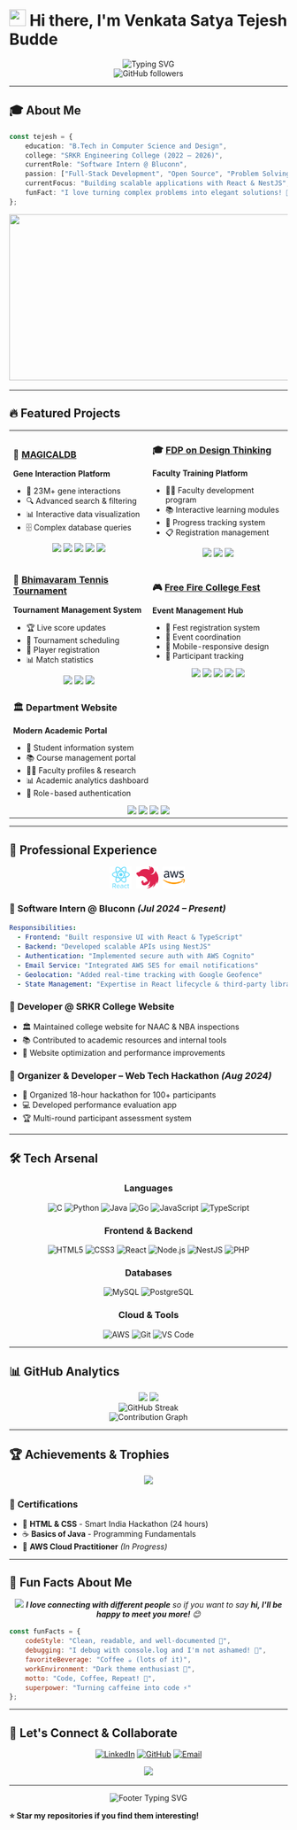 # <img src="https://raw.githubusercontent.com/MartinHeinz/MartinHeinz/master/wave.gif" width="30px" height="30px" /> Hi there, I'm Venkata Satya Tejesh Budde

<div align="center">
  <img src="https://readme-typing-svg.herokuapp.com?font=Fira+Code&size=30&duration=3000&pause=1000&color=00FFFF&center=true&vCenter=true&width=600&lines=Full-Stack+Developer;Open+Source+Enthusiast;Problem+Solver;Tech+Event+Organizer" alt="Typing SVG" />
</div>

<div align="center">
  <img src="https://img.shields.io/github/followers/BTejesh27?label=Followers&style=social" alt="GitHub followers" />
</div>

---

## 🎓 **About Me**

```typescript
const tejesh = {
    education: "B.Tech in Computer Science and Design",
    college: "SRKR Engineering College (2022 – 2026)",
    currentRole: "Software Intern @ Bluconn",
    passion: ["Full-Stack Development", "Open Source", "Problem Solving"],
    currentFocus: "Building scalable applications with React & NestJS",
    funFact: "I love turning complex problems into elegant solutions! 🚀"
};
```

<div align="center">
  <img src="https://media.giphy.com/media/dWesBcTLavkZuG35MI/giphy.gif" width="600" height="300"/>
</div>

---

## 🔥 **Featured Projects**

<table>
<tr>
<td width="50%">

### 🔬 [MAGICALDB](http://www.manjarilab.com/databases/magicaldb)
**Gene Interaction Platform**
- 🧬 23M+ gene interactions
- 🔍 Advanced search & filtering
- 📊 Interactive data visualization
- 🗄️ Complex database queries

<div align="center">
<img src="https://img.shields.io/badge/HTML5-E34F26?style=for-the-badge&logo=html5&logoColor=white" />
<img src="https://img.shields.io/badge/CSS3-1572B6?style=for-the-badge&logo=css3&logoColor=white" />
<img src="https://img.shields.io/badge/JavaScript-F7DF1E?style=for-the-badge&logo=javascript&logoColor=black" />
<img src="https://img.shields.io/badge/PHP-777BB4?style=for-the-badge&logo=php&logoColor=white" />
<img src="https://img.shields.io/badge/MySQL-4479A1?style=for-the-badge&logo=mysql&logoColor=white" />
</div>

</td>
<td width="50%">

### 🎓 [FDP on Design Thinking](https://srkrec.edu.in/atalfdp2023/)
**Faculty Training Platform**
- 👨‍🏫 Faculty development program
- 📚 Interactive learning modules
- 🎯 Progress tracking system
- 📋 Registration management

<div align="center">
<img src="https://img.shields.io/badge/HTML5-E34F26?style=for-the-badge&logo=html5&logoColor=white" />
<img src="https://img.shields.io/badge/CSS3-1572B6?style=for-the-badge&logo=css3&logoColor=white" />
<img src="https://img.shields.io/badge/JavaScript-F7DF1E?style=for-the-badge&logo=javascript&logoColor=black" />
</div>

</td>
</tr>
<tr>
<td width="50%">

### 🎾 [Bhimavaram Tennis Tournament](https://bhimavaramtennis.com/)
**Tournament Management System**
- 🏆 Live score updates
- 📅 Tournament scheduling
- 👥 Player registration
- 📊 Match statistics

<div align="center">
<img src="https://img.shields.io/badge/HTML5-E34F26?style=for-the-badge&logo=html5&logoColor=white" />
<img src="https://img.shields.io/badge/CSS3-1572B6?style=for-the-badge&logo=css3&logoColor=white" />
<img src="https://img.shields.io/badge/JavaScript-F7DF1E?style=for-the-badge&logo=javascript&logoColor=black" />
</div>

</td>
<td width="50%">

### 🎮 [Free Fire College Fest](http://srkrec.edu.in/sigma/freefire24)
**Event Management Hub**
- 🎪 Fest registration system
- 🎯 Event coordination
- 📱 Mobile-responsive design
- 🏅 Participant tracking

<div align="center">
<img src="https://img.shields.io/badge/HTML5-E34F26?style=for-the-badge&logo=html5&logoColor=white" />
<img src="https://img.shields.io/badge/CSS3-1572B6?style=for-the-badge&logo=css3&logoColor=white" />
<img src="https://img.shields.io/badge/JavaScript-F7DF1E?style=for-the-badge&logo=javascript&logoColor=black" />
<img src="https://img.shields.io/badge/PHP-777BB4?style=for-the-badge&logo=php&logoColor=white" />
<img src="https://img.shields.io/badge/MySQL-4479A1?style=for-the-badge&logo=mysql&logoColor=white" />
</div>

</td>
</tr>
<tr>
<td colspan="2">

### 🏛️ **Department Website**
**Modern Academic Portal**
- 🎯 Student information system
- 📚 Course management portal
- 👩‍🏫 Faculty profiles & research
- 📊 Academic analytics dashboard
- 🔐 Role-based authentication

<div align="center">
<img src="https://img.shields.io/badge/React-20232A?style=for-the-badge&logo=react&logoColor=61DAFB" />
<img src="https://img.shields.io/badge/TypeScript-007ACC?style=for-the-badge&logo=typescript&logoColor=white" />
<img src="https://img.shields.io/badge/Node.js-43853D?style=for-the-badge&logo=node.js&logoColor=white" />
<img src="https://img.shields.io/badge/MongoDB-4EA94B?style=for-the-badge&logo=mongodb&logoColor=white" />
</div>

</td>
</tr>
</table>

---

## 💼 **Professional Experience**

<div align="center">
  <img src="https://github.com/devicons/devicon/blob/master/icons/react/react-original-wordmark.svg" title="React" alt="React" width="40" height="40"/>&nbsp;
  <img src="https://github.com/devicons/devicon/blob/master/icons/nestjs/nestjs-plain.svg" title="NestJS" alt="NestJS" width="40" height="40"/>&nbsp;
  <img src="https://github.com/devicons/devicon/blob/master/icons/amazonwebservices/amazonwebservices-original-wordmark.svg" title="AWS" alt="AWS" width="40" height="40"/>&nbsp;
</div>

### 🔹 **Software Intern @ Bluconn** *(Jul 2024 – Present)*
```yaml
Responsibilities:
  - Frontend: "Built responsive UI with React & TypeScript"
  - Backend: "Developed scalable APIs using NestJS"
  - Authentication: "Implemented secure auth with AWS Cognito"
  - Email Service: "Integrated AWS SES for email notifications"
  - Geolocation: "Added real-time tracking with Google Geofence"
  - State Management: "Expertise in React lifecycle & third-party libraries"
```

### 🔹 **Developer @ SRKR College Website**
- 🏛️ Maintained college website for NAAC & NBA inspections
- 📚 Contributed to academic resources and internal tools
- 🔧 Website optimization and performance improvements

### 🔹 **Organizer & Developer – Web Tech Hackathon** *(Aug 2024)*
- 🎯 Organized 18-hour hackathon for 100+ participants
- 💻 Developed performance evaluation app
- 🏆 Multi-round participant assessment system

---

## 🛠️ **Tech Arsenal**

<div align="center">

### **Languages**
![C](https://img.shields.io/badge/C-A8B9CC?style=for-the-badge&logo=c&logoColor=white)
![Python](https://img.shields.io/badge/Python-3776AB?style=for-the-badge&logo=python&logoColor=white)
![Java](https://img.shields.io/badge/Java-ED8B00?style=for-the-badge&logo=java&logoColor=white)
![Go](https://img.shields.io/badge/Go-00ADD8?style=for-the-badge&logo=go&logoColor=white)
![JavaScript](https://img.shields.io/badge/JavaScript-F7DF1E?style=for-the-badge&logo=javascript&logoColor=black)
![TypeScript](https://img.shields.io/badge/TypeScript-007ACC?style=for-the-badge&logo=typescript&logoColor=white)

### **Frontend & Backend**
![HTML5](https://img.shields.io/badge/HTML5-E34F26?style=for-the-badge&logo=html5&logoColor=white)
![CSS3](https://img.shields.io/badge/CSS3-1572B6?style=for-the-badge&logo=css3&logoColor=white)
![React](https://img.shields.io/badge/React-20232A?style=for-the-badge&logo=react&logoColor=61DAFB)
![Node.js](https://img.shields.io/badge/Node.js-43853D?style=for-the-badge&logo=node.js&logoColor=white)
![NestJS](https://img.shields.io/badge/NestJS-E0234E?style=for-the-badge&logo=nestjs&logoColor=white)
![PHP](https://img.shields.io/badge/PHP-777BB4?style=for-the-badge&logo=php&logoColor=white)

### **Databases**
![MySQL](https://img.shields.io/badge/MySQL-4479A1?style=for-the-badge&logo=mysql&logoColor=white)
![PostgreSQL](https://img.shields.io/badge/PostgreSQL-316192?style=for-the-badge&logo=postgresql&logoColor=white)

### **Cloud & Tools**
![AWS](https://img.shields.io/badge/AWS-FF9900?style=for-the-badge&logo=amazonaws&logoColor=white)
![Git](https://img.shields.io/badge/Git-F05032?style=for-the-badge&logo=git&logoColor=white)
![VS Code](https://img.shields.io/badge/VS_Code-007ACC?style=for-the-badge&logo=visual-studio-code&logoColor=white)

</div>

---

## 📊 **GitHub Analytics**

<div align="center">
  <img height="180em" src="https://github-readme-stats.vercel.app/api?username=BTejesh27&show_icons=true&theme=tokyonight&include_all_commits=true&count_private=true"/>
  <img height="180em" src="https://github-readme-stats.vercel.app/api/top-langs/?username=BTejesh27&layout=compact&langs_count=8&theme=tokyonight"/>
</div>

<div align="center">
  <img src="https://github-readme-streak-stats.herokuapp.com/?user=BTejesh27&theme=tokyonight" alt="GitHub Streak" />
</div>

<div align="center">
  <img src="https://github-readme-activity-graph.vercel.app/graph?username=BTejesh27&theme=tokyo-night&hide_border=true" alt="Contribution Graph" />
</div>

---

## 🏆 **Achievements & Trophies**

<div align="center">
  <img src="https://github-profile-trophy.vercel.app/?username=BTejesh27&theme=tokyonight&no-frame=true&no-bg=true&margin-w=4&row=2&column=4" />
</div>

### 📜 **Certifications**
- 🏅 **HTML & CSS** - Smart India Hackathon (24 hours)
- ☕ **Basics of Java** - Programming Fundamentals
- 🚀 **AWS Cloud Practitioner** *(In Progress)*

---

## 🌟 **Fun Facts About Me**

<div align="center">
  <img src="https://media.giphy.com/media/LnQjpWaON8nhr21vNW/giphy.gif" width="60"> <em><b>I love connecting with different people</b> so if you want to say <b>hi, I'll be happy to meet you more!</b> 😊</em>
</div>

```javascript
const funFacts = {
    codeStyle: "Clean, readable, and well-documented 📝",
    debugging: "I debug with console.log and I'm not ashamed! 🐛",
    favoriteBeverage: "Coffee ☕ (lots of it)",
    workEnvironment: "Dark theme enthusiast 🌙",
    motto: "Code, Coffee, Repeat! 🔄",
    superpower: "Turning caffeine into code ⚡"
};
```

---

## 🤝 **Let's Connect & Collaborate**

<div align="center">
  
[![LinkedIn](https://img.shields.io/badge/LinkedIn-0077B5?style=for-the-badge&logo=linkedin&logoColor=white)](https://www.linkedin.com/in/venkata-satya-tejesh-budde-b7b460247)
[![GitHub](https://img.shields.io/badge/GitHub-100000?style=for-the-badge&logo=github&logoColor=white)](https://github.com/BTejesh27)
[![Email](https://img.shields.io/badge/Email-D14836?style=for-the-badge&logo=gmail&logoColor=white)](mailto:bvst27@gmail.com)

</div>

<div align="center">
  <img src="https://capsule-render.vercel.app/api?type=waving&color=gradient&customColorList=6,11,20&height=150&section=footer&text=Thanks%20for%20visiting!&fontSize=42&fontColor=fff&animation=twinkling"/>
</div>

---

<div align="center">
  <img src="https://readme-typing-svg.herokuapp.com?font=Fira+Code&size=18&duration=2000&pause=1000&color=00FFFF&center=true&vCenter=true&width=500&lines=Always+learning+new+technologies;Open+to+collaboration+opportunities;Let's+build+something+amazing+together!" alt="Footer Typing SVG" />
</div>

**⭐ Star my repositories if you find them interesting!**
